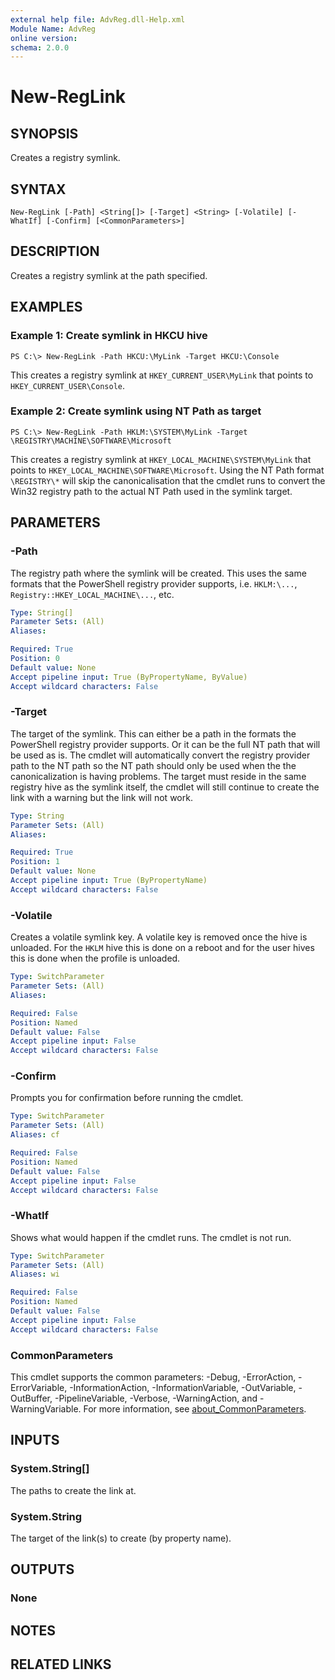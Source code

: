 ```yaml
---
external help file: AdvReg.dll-Help.xml
Module Name: AdvReg
online version:
schema: 2.0.0
---
```


# New-RegLink

## SYNOPSIS
Creates a registry symlink.

## SYNTAX

```
New-RegLink [-Path] <String[]> [-Target] <String> [-Volatile] [-WhatIf] [-Confirm] [<CommonParameters>]
```

## DESCRIPTION
Creates a registry symlink at the path specified.

## EXAMPLES

### Example 1: Create symlink in HKCU hive
```
PS C:\> New-RegLink -Path HKCU:\MyLink -Target HKCU:\Console
```

This creates a registry symlink at `HKEY_CURRENT_USER\MyLink` that points to `HKEY_CURRENT_USER\Console`.

### Example 2: Create symlink using NT Path as target
```
PS C:\> New-RegLink -Path HKLM:\SYSTEM\MyLink -Target \REGISTRY\MACHINE\SOFTWARE\Microsoft
```

This creates a registry symlink at `HKEY_LOCAL_MACHINE\SYSTEM\MyLink` that points to `HKEY_LOCAL_MACHINE\SOFTWARE\Microsoft`.
Using the NT Path format `\REGISTRY\*` will skip the canonicalisation that the cmdlet runs to convert the Win32 registry path to the actual NT Path used in the symlink target.

## PARAMETERS

### -Path
The registry path where the symlink will be created.
This uses the same formats that the PowerShell registry provider supports, i.e. `HKLM:\...`, `Registry::HKEY_LOCAL_MACHINE\...`, etc.

```yaml
Type: String[]
Parameter Sets: (All)
Aliases:

Required: True
Position: 0
Default value: None
Accept pipeline input: True (ByPropertyName, ByValue)
Accept wildcard characters: False
```

### -Target
The target of the symlink.
This can either be a path in the formats the PowerShell registry provider supports.
Or it can be the full NT path that will be used as is.
The cmdlet will automatically convert the registry provider path to the NT path so the NT path should only be used when the the canonicalization is having problems.
The target must reside in the same registry hive as the symlink itself, the cmdlet will still continue to create the link with a warning but the link will not work.

```yaml
Type: String
Parameter Sets: (All)
Aliases:

Required: True
Position: 1
Default value: None
Accept pipeline input: True (ByPropertyName)
Accept wildcard characters: False
```

### -Volatile
Creates a volatile symlink key.
A volatile key is removed once the hive is unloaded.
For the `HKLM` hive this is done on a reboot and for the user hives this is done when the profile is unloaded.

```yaml
Type: SwitchParameter
Parameter Sets: (All)
Aliases:

Required: False
Position: Named
Default value: False
Accept pipeline input: False
Accept wildcard characters: False
```

### -Confirm
Prompts you for confirmation before running the cmdlet.

```yaml
Type: SwitchParameter
Parameter Sets: (All)
Aliases: cf

Required: False
Position: Named
Default value: False
Accept pipeline input: False
Accept wildcard characters: False
```

### -WhatIf
Shows what would happen if the cmdlet runs.
The cmdlet is not run.

```yaml
Type: SwitchParameter
Parameter Sets: (All)
Aliases: wi

Required: False
Position: Named
Default value: False
Accept pipeline input: False
Accept wildcard characters: False
```

### CommonParameters
This cmdlet supports the common parameters: -Debug, -ErrorAction, -ErrorVariable, -InformationAction, -InformationVariable, -OutVariable, -OutBuffer, -PipelineVariable, -Verbose, -WarningAction, and -WarningVariable. For more information, see [about_CommonParameters](http://go.microsoft.com/fwlink/?LinkID=113216).

## INPUTS

### System.String[]

The paths to create the link at.

### System.String

The target of the link(s) to create (by property name).

## OUTPUTS

### None

## NOTES

## RELATED LINKS
